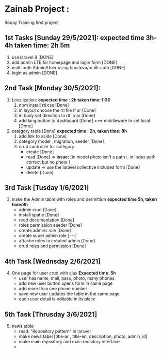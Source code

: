 # Zainab Project :
Roqay Training first project

## 1st Tasks [Sunday 29/5/2021]: __expected time 3h-4h taken time: 2h 5m__
1. use laravel 8 [DONE]
2. add admin LTE for homepage and login form [DONE]
3. multi auth Admin/User using bmatovu/multi-auth [DONE]
4. login as admin [DONE]

## 2nd Task [Monday 30/5/2021]: 
1. Localization: __expected time : 2h taken time: 1:30__
    1. npm install rtl css [Done]
    2.  in layout choose the rtl file if ar [Done]
    3. in body set direction to rlt in ar [Done]
    3. add lang button to dashboard [Done]  ===> middleware to set local [Done]
2. category table [Done]  __expected time : 2h, taken time: 8h__
    1. add link to aside [Done]
    2. category model , migration, seeder [Done]
    3. crud controller for category
        - create [Done]
        - read [Done] => __issue:__  [in model photo isn't a path !, in index path correct but no photo ]
        - update  => use the laravel collective included form [Done]
        - delete [Done]
## 3rd Task [Tusday 1/6/2021]
3. make the Admin table with roles and permittion __expected time 5h, taken time:9h__
    - admin crud [Done] 
    - install spatie [Done]
    - reed documentation [Done] 
    - roles permission seeder [Done]
    - create admins role [Done] 
    - create super admin role [---]
    - attache roles to created admin [Done]
    - crud roles and permission [Done]
## 4th Task [Wednsday 2/6/2021]
4. One page for user crud with ajax __Expected time: 5h__
    - user has name, mail, pass, photo, many phones
    - add new user button opens form in same page
    - add more than one phone number
    - save new user updates the table in the same page
    - each user detail is editable in its place
        
## 5th Task [Thrusday 3/6/2021]
5. news table
    - read: "Repository pattern" in laravel
    - make news tabel [title-ar , title-en, description, photo, admin_id]
    - make main repository and main reository interface
    - 